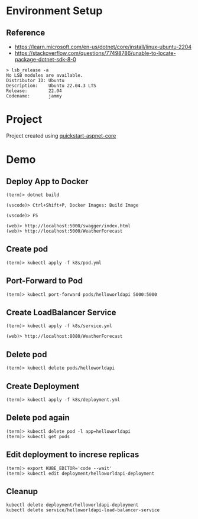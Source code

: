 # Environment Setup

## Reference
- https://learn.microsoft.com/en-us/dotnet/core/install/linux-ubuntu-2204
- https://stackoverflow.com/questions/77498786/unable-to-locate-package-dotnet-sdk-8-0

```
> lsb_release -a
No LSB modules are available.
Distributor ID: Ubuntu
Description:    Ubuntu 22.04.3 LTS
Release:        22.04
Codename:       jammy
```

# Project

Project created using [quickstart-aspnet-core](https://code.visualstudio.com/docs/containers/quickstart-aspnet-core)

# Demo

## Deploy App to Docker

```
(term)> dotnet build

(vscode)> Ctrl+Shift+P, Docker Images: Build Image

(vscode)> F5

(web)> http://localhost:5000/swagger/index.html
(web)> http://localhost:5000/WeatherForecast
```

## Create pod

```
(term)> kubectl apply -f k8s/pod.yml
```

## Port-Forward to Pod

```
(term)> kubectl port-forward pods/helloworldapi 5000:5000
```

## Create LoadBalancer Service

```
(term)> kubectl apply -f k8s/service.yml

(web)> http://localhost:8080/WeatherForecast
```

## Delete pod

```
(term)> kubectl delete pods/helloworldapi
```

## Create Deployment

```
(term)> kubectl apply -f k8s/deployment.yml
```

## Delete pod again

```
(term)> kubectl delete pod -l app=helloworldapi
(term)> kubectl get pods
```

## Edit deployment to increse replicas

```
(term)> export KUBE_EDITOR='code --wait'
(term)> kubectl edit deployment/helloworldapi-deployment
```

## Cleanup

```
kubectl delete deployment/helloworldapi-deployment 
kubectl delete service/helloworldapi-load-balancer-service
```
